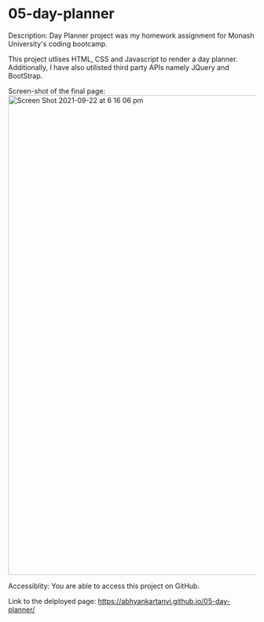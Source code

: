 # 05-day-planner

Description: Day Planner project was my homework assignment for Monash University's coding bootcamp.

This project utlises HTML, CSS and Javascript to render a day planner. Additionally, I have also utilisted third party APIs namely JQuery and BootStrap.

Screen-shot of the final page:
<img width="976" alt="Screen Shot 2021-09-22 at 6 16 06 pm" src="https://user-images.githubusercontent.com/88257840/134308843-f9700f20-48da-4b22-8da8-7a5e8994ef13.png">

Accessiblity: You are able to access this project on GitHub.

Link to the delployed page: https://abhyankartanvi.github.io/05-day-planner/
